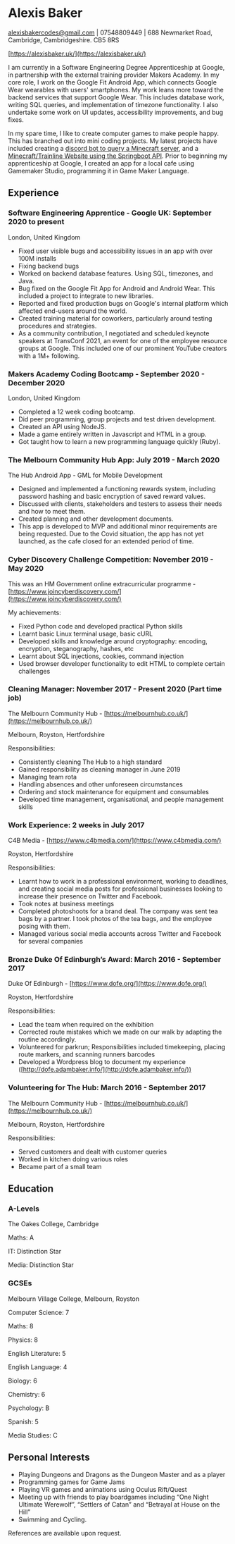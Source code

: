 # Alexis Baker

alexisbakercodes@gmail.com | 07548809449 | 688 Newmarket Road, Cambridge, Cambridgeshire. CB5 8RS

[https://alexisbaker.uk/](https://alexisbaker.uk/)

I am currently in a Software Engineering Degree Apprenticeship at Google, in partnership with the external training provider Makers Academy. In my core role, I work on the Google Fit Android App, which connects Google Wear wearables with users' smartphones. My work leans more toward the backend services that support Google Wear. This includes database work, writing SQL queries, and implementation of timezone functionality. I also undertake some work on UI updates, accessibility improvements, and bug fixes.

In my spare time, I like to create computer games to make people happy. This has branched out into mini coding projects. My latest projects have included creating a [discord bot to query a Minecraft server](https://github.com/etelan/MinecraftServerQueryDiscordBot), and a [Minecraft/Trainline Website using the Springboot API](https://alexisbaker.uk/TrainBlock-Site/). Prior to beginning my apprenticeship at Google, I created an app for a local cafe using Gamemaker Studio, programming it in Game Maker Language.

## Experience

### Software Engineering Apprentice - Google UK: September 2020 to present

London, United Kingdom

- Fixed user visible bugs and accessibility issues in an app with over 100M installs
- Fixing backend bugs
- Worked on backend database features. Using SQL, timezones, and Java.
- Bug fixed on the Google Fit App for Android and Android Wear. This included a project to integrate to new libraries.
- Reported and fixed production bugs on Google's internal platform which affected end-users around the world.
- Created training material for coworkers, particularly around testing procedures and strategies.
- As a community contribution, I negotiated and scheduled keynote speakers at TransConf 2021, an event for one of the employee resource groups at Google. This included one of our prominent YouTube creators with a 1M+ following.

### Makers Academy Coding Bootcamp - September 2020 - December 2020

London, United Kingdom

- Completed a 12 week coding bootcamp.
- Did peer programming, group projects and test driven development.
- Created an API using NodeJS.
- Made a game entirely written in Javascript and HTML in a group.
- Got taught how to learn a new programming language quickly (Ruby).

### The Melbourn Community Hub App: July 2019 - March 2020

The Hub Android App - GML for Mobile Development

- Designed and implemented a functioning rewards system, including password hashing and basic encryption of saved reward values.
- Discussed with clients, stakeholders and testers to assess their needs and how to meet them.
- Created planning and other development documents.
- This app is developed to MVP and additional minor requirements are being requested. Due to the Covid situation, the app has not yet launched, as the cafe closed for an extended period of time.

### Cyber Discovery Challenge Competition: November 2019 - May 2020

This was an HM Government online extracurricular programme - [https://www.joincyberdiscovery.com/](https://www.joincyberdiscovery.com/)

My achievements:

- Fixed Python code and developed practical Python skills
- Learnt basic Linux terminal usage, basic cURL
- Developed skills and knowledge around cryptography: encoding, encryption, steganography, hashes, etc
- Learnt about SQL injections, cookies, command injection
- Used browser developer functionality to edit HTML to complete certain challenges

### Cleaning Manager: November 2017 - Present 2020 (Part time job)

The Melbourn Community Hub - [https://melbournhub.co.uk/](https://melbournhub.co.uk/)

Melbourn, Royston, Hertfordshire

Responsibilities:

- Consistently cleaning The Hub to a high standard
- Gained responsibility as cleaning manager in June 2019
- Managing team rota
- Handling absences and other unforeseen circumstances
- Ordering and stock maintenance for equipment and consumables
- Developed time management, organisational, and people management skills

### Work Experience: 2 weeks in July 2017

C4B Media - [https://www.c4bmedia.com/](https://www.c4bmedia.com/)

Royston, Hertfordshire

Responsibilities:

- Learnt how to work in a professional environment, working to deadlines, and creating social media posts for professional businesses looking to increase their presence on Twitter and Facebook.
- Took notes at business meetings
- Completed photoshoots for a brand deal. The company was sent tea bags by a partner. I took photos of the tea bags, and the employee posing with them.
- Managed various social media accounts across Twitter and Facebook for several companies

### Bronze Duke Of Edinburgh’s Award: March 2016 - September 2017

Duke Of Edinburgh - [https://www.dofe.org/](https://www.dofe.org/)

Royston, Hertfordshire

Responsibilities:

- Lead the team when required on the exhibition
- Corrected route mistakes which we made on our walk by adapting the routine accordingly.
- Volunteered for parkrun; Responsibilities included timekeeping, placing route markers, and scanning runners barcodes
- Developed a Wordpress blog to document my experience ([http://dofe.adambaker.info/](http://dofe.adambaker.info/))

### Volunteering for The Hub: March 2016 - September 2017

The Melbourn Community Hub - [https://melbournhub.co.uk/](https://melbournhub.co.uk/)

Melbourn, Royston, Hertfordshire

Responsibilities:

- Served customers and dealt with customer queries
- Worked in kitchen doing various roles
- Became part of a small team

## Education

### A-Levels

The Oakes College, Cambridge

Maths: A

IT: Distinction Star

Media: Distinction Star

### GCSEs

Melbourn Village College, Melbourn, Royston

Computer Science: 7

Maths: 8

Physics: 8

English Literature: 5

English Language: 4

Biology: 6

Chemistry: 6

Psychology: B

Spanish: 5

Media Studies: C

## Personal Interests

- Playing Dungeons and Dragons as the Dungeon Master and as a player
- Programming games for Game Jams
- Playing VR games and animations using Oculus Rift/Quest
- Meeting up with friends to play boardgames including “One Night Ultimate Werewolf”, “Settlers of Catan” and “Betrayal at House on the Hill”
- Swimming and Cycling.

References are available upon request.
